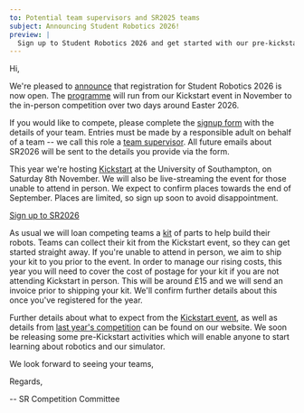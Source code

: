 ```yaml
---
to: Potential team supervisors and SR2025 teams
subject: Announcing Student Robotics 2026!
preview: |
  Sign up to Student Robotics 2026 and get started with our pre-kickstart activities!
---
```


Hi,

We're pleased to [announce][announcement] that registration for Student Robotics
2026 is now open. The [programme][programme-structure] will run from our Kickstart event in November to the in-person competition over two days around Easter 2026.

If you would like to compete, please complete the [signup form][signup-form]
with the details of your team. Entries must be made by a responsible adult on
behalf of a team -- we call this role a [team supervisor][team-supervisor]. All
future emails about SR2026 will be sent to the details you provide via the form.

This year we're hosting [Kickstart][kickstart] at the University of Southampton,
on Saturday 8th November. We will also be live-streaming the event for those
unable to attend in person. We expect to confirm places towards the end
of September. Places are limited, so sign up soon to avoid disappointment.

  [Sign up to SR2026][signup-form]

As usual we will loan competing teams a [kit][kit] of parts to help build their
robots. Teams can collect their kit from the Kickstart event, so they can get started straight away. If you're unable to attend in person, we aim to ship your kit to you prior to the event. In order to manage our rising costs, this year you will need to cover the cost of postage for your kit if you are not attending Kickstart in person. This will be around £15 and we will send an invoice prior to shipping your kit. We'll confirm further details about this once you've registered for the year.

Further details about what to expect from the [Kickstart event][kickstart], as well as details from [last year's competition][sr2025-blog-post] can be found on our website. We soon be releasing some pre-Kickstart activities which will enable anyone to start learning about robotics and our simulator.

We look forward to seeing your teams,

Regards,

-- SR Competition Committee

[announcement]: https://studentrobotics.org/blog/2025-09-06-sr2026-registration-open/
[programme-structure]: https://studentrobotics.org/docs/robots_101/programme_structure
[signup-form]: https://forms.gle/bPnLVwsJ8xQLVaoQ8
[team-supervisor]: https://studentrobotics.org/docs/robots_101/team_supervisor
[kickstart]: https://studentrobotics.org/events/sr2026/kickstart/
[kit]: https://studentrobotics.org/docs/kit/
[sr2025-blog-post]: https://studentrobotics.org/blog/2025-04-24-ths-win-sr2025/

